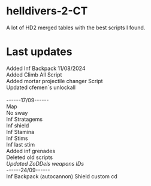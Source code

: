 # helldivers-2-CT
A lot of HD2 merged tables with the best scripts I found.

# Last updates
Added Inf Backpack 11/08/2024 <br>
Added Climb All Script <br>
Added mortar projectile changer Script <br>
Updated cfemen´s unlockall
<br><br>
------17/09------<br>
Map<br>
No sway<br>
Inf Stratagems<br>
Inf shield<br>
Inf Stamina<br>
Inf Stims<br>
Inf last stim<br>
Added inf grenades<br>
Deleted old scripts<br>
*Updated ZoDDels weapons IDs*<br>
------24/09------<br>
Inf Backpack (autocannon)
Shield custom cd
